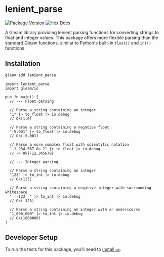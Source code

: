 # lenient_parse

[![Package Version](https://img.shields.io/hexpm/v/lenient_parse)](https://hex.pm/packages/lenient_parse)
[![Hex Docs](https://img.shields.io/badge/hex-docs-ffaff3)](https://hexdocs.pm/lenient_parse/)

A Gleam library providing lenient parsing functions for converting strings to float and integer values. This package offers more flexible parsing than the standard Gleam functions, similar to Python's built-in `float()` and `int()` functions.

## Installation


```sh
gleam add lenient_parse
```
```gleam
import lenient_parse
import gleam/io

pub fn main() {
  // --- Float parsing

  // Parse a string containing an integer
  "1" |> to_float |> io.debug
  // Ok(1.0)

  // Parse a string containing a negative float
  "-5.001" |> to_float |> io.debug
  // Ok(-5.001)

  // Parse a more complex float with scientific notation
  "-1_234.567_8e-2" |> to_float |> io.debug
  // -> Ok(-12.345678)

  // --- Integer parsing

  // Parse a string containing an integer
  "123" |> to_int |> io.debug
  // Ok(123)

  // Parse a string containing a negative integer with surrounding whitespace
  "  -123  " |> to_int |> io.debug
  // Ok(-123)

  // Parse a string containing an integer with an underscores
  "1_000_000" |> to_int |> io.debug
  // Ok(1000000)
}
```

## Developer Setup

To run the tests for this package, you'll need to [install `uv`](https://docs.astral.sh/uv/getting-started/installation/).

